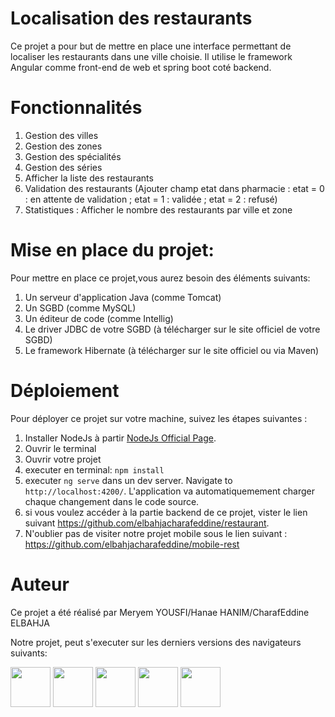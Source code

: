 # Localisation des restaurants
Ce projet a pour but de mettre en place une interface permettant de localiser les restaurants dans une ville choisie. Il utilise le framework Angular comme front-end de web et spring boot coté backend. 
# Fonctionnalités
1. Gestion des villes
2. Gestion des zones
3. Gestion des spécialités
4. Gestion des séries
5. Afficher la liste des restaurants
6. Validation des restaurants (Ajouter champ etat dans pharmacie : etat = 0 :    en attente de validation ; etat = 1 : validée ; etat = 2 : refusé)
7. Statistiques : Afficher le nombre des restaurants par ville et zone

# Mise en place du projet:
Pour mettre en place ce projet,vous aurez besoin des éléments suivants:
1. Un serveur d'application Java (comme Tomcat)
2. Un SGBD (comme MySQL)
3. Un éditeur de code (comme Intellig)
4. Le driver JDBC de votre SGBD (à télécharger sur le site officiel de votre SGBD)
5. Le framework Hibernate (à télécharger sur le site officiel ou via Maven)

# Déploiement
Pour déployer ce projet sur votre machine, suivez les étapes suivantes :
1. Installer NodeJs à partir [NodeJs Official Page](https://nodejs.org/en).
2. Ouvrir le terminal
3. Ouvrir votre projet
5. executer en terminal: ```npm install```
6. executer `ng serve` dans un dev server. Navigate to `http://localhost:4200/`. L'application va automatiquemement charger chaque changement dans le code source.
7. si vous voulez accéder à la partie backend de ce projet, vister le lien suivant https://github.com/elbahjacharafeddine/restaurant.
8. N'oublier pas de visiter notre projet mobile sous le lien suivant : https://github.com/elbahjacharafeddine/mobile-rest

# Auteur
Ce projet a été réalisé par Meryem YOUSFI/Hanae HANIM/CharafEddine ELBAHJA

Notre projet, peut s'executer sur les derniers versions des navigateurs suivants:

<img src="https://s3.amazonaws.com/creativetim_bucket/github/browser/chrome.png" width="64" height="64"> <img src="https://s3.amazonaws.com/creativetim_bucket/github/browser/firefox.png" width="64" height="64"> <img src="https://s3.amazonaws.com/creativetim_bucket/github/browser/edge.png" width="64" height="64"> <img src="https://s3.amazonaws.com/creativetim_bucket/github/browser/safari.png" width="64" height="64"> <img src="https://s3.amazonaws.com/creativetim_bucket/github/browser/opera.png" width="64" height="64">

